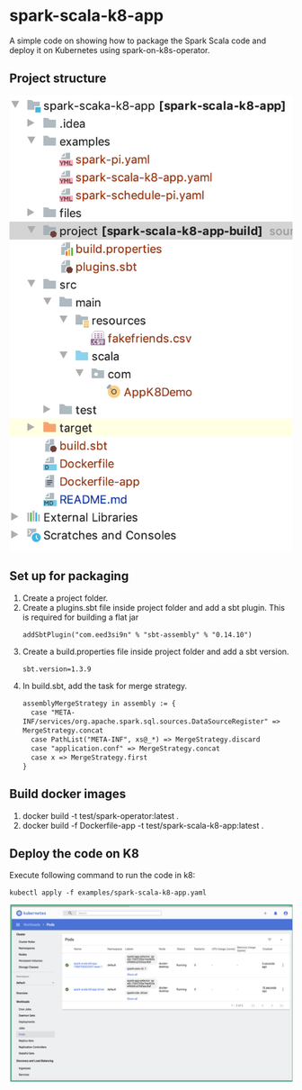 # spark-scala-k8-app
A simple code on showing how to package the Spark Scala code and deploy it on Kubernetes using spark-on-k8s-operator.

## Project structure

![Project Structure](docs/project-structure.png)

## Set up for packaging
1. Create a project folder.
2. Create a plugins.sbt file inside project folder and add a sbt plugin. This is required for building a flat jar
    ```$xslt
    addSbtPlugin("com.eed3si9n" % "sbt-assembly" % "0.14.10")
    ```
3. Create a build.properties file inside project folder and add a sbt version.
    ```$xslt
    sbt.version=1.3.9
    ```
4. In build.sbt, add the task for merge strategy.
    ```$xslt
    assemblyMergeStrategy in assembly := {
      case "META-INF/services/org.apache.spark.sql.sources.DataSourceRegister" => MergeStrategy.concat
      case PathList("META-INF", xs@_*) => MergeStrategy.discard
      case "application.conf" => MergeStrategy.concat
      case x => MergeStrategy.first
    }
    ```

## Build docker images
1. docker build -t test/spark-operator:latest .
2. docker build -f Dockerfile-app -t test/spark-scala-k8-app:latest .

## Deploy the code on K8
Execute following command to run the code in k8:

```$xslt
kubectl apply -f examples/spark-scala-k8-app.yaml
```

![Kubernetes Dashboard](docs/K8-Pod.png)

